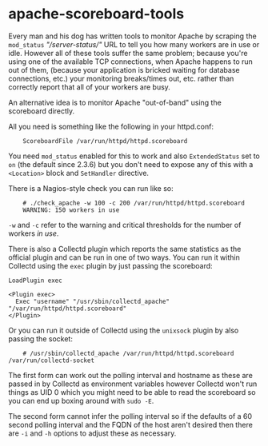 apache-scoreboard-tools
=======================

Every man and his dog has written tools to monitor Apache by scraping the
`mod_status` _"/server-status/"_ URL to tell you how many workers are in use or
idle. However all of these tools suffer the same problem; because you're using
one of the available TCP connections, when Apache happens to run out of them,
(because your application is bricked waiting for database connections, etc.)
your monitoring breaks/times out, etc. rather than correctly report that all of
your workers are busy.

An alternative idea is to monitor Apache "out-of-band" using the scoreboard
directly.

All you need is something like the following in your httpd.conf:

        ScoreboardFile /var/run/httpd/httpd.scoreboard

You need `mod_status` enabled for this to work and also `ExtendedStatus` set to
`on` (the default since 2.3.6) but you don't need to expose any of this with a
`<Location>` block and `SetHandler` directive.

There is a Nagios-style check you can run like so:

        # ./check_apache -w 100 -c 200 /var/run/httpd/httpd.scoreboard
        WARNING: 150 workers in use

`-w` and `-c` refer to the warning and critical thresholds for the number of
workers _in use_.

There is also a Collectd plugin which reports the same statistics as the
official plugin and can be run in one of two ways. You can run it within
Collectd using the `exec` plugin by just passing the scoreboard:

```
LoadPlugin exec

<Plugin exec>
  Exec "username" "/usr/sbin/collectd_apache" "/var/run/httpd/httpd.scoreboard"
</Plugin>
```

Or you can run it outside of Collectd using the `unixsock` plugin by also
passing the socket:

        # /usr/sbin/collectd_apache /var/run/httpd/httpd.scoreboard /var/run/collectd-socket

The first form can work out the polling interval and hostname as these are
passed in by Collectd as environment variables however Collectd won't run
things as UID 0 which you might need to be able to read the scoreboard so you
can end up boxing around with `sudo -E`.

The second form cannot infer the polling interval so if the defaults of a 60
second polling interval and the FQDN of the host aren't desired then there are
`-i` and `-h` options to adjust these as necessary.
